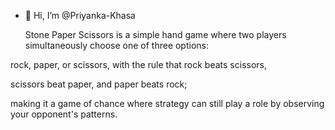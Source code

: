 - 👋 Hi, I’m @Priyanka-Khasa

  Stone Paper Scissors is a simple hand game where two players simultaneously choose one of three options:

 rock, paper, or scissors, with the rule that rock beats scissors,
 
 scissors beat paper, and paper beats rock; 
 
 making it a game of chance where strategy can still play a role by observing your opponent's patterns.
